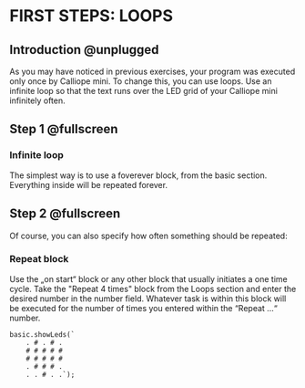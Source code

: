 # FIRST STEPS: LOOPS

## Introduction @unplugged

As you may have noticed in previous exercises, your program was executed only once by Calliope mini. To change this, you can use loops. Use an infinite loop so that the text runs over the LED grid of your Calliope mini infinitely often.  

## Step 1 @fullscreen

### Infinite loop
The simplest way is to use a foverever block, from the basic section.
Everything inside will be repeated forever.

## Step 2 @fullscreen

Of course, you can also specify how often something should be repeated:

### Repeat block
Use the „on start“ block or any other block that usually initiates a one time cycle. Take the "Repeat 4 times" block from the Loops section and enter the desired number in the number field. Whatever task is within this block will be executed for the number of times you entered within the “Repeat …“ number.

```blocks
basic.showLeds(`
    . # . # .
    # # # # #
    # # # # #
    . # # # .
    . . # . .`);
```